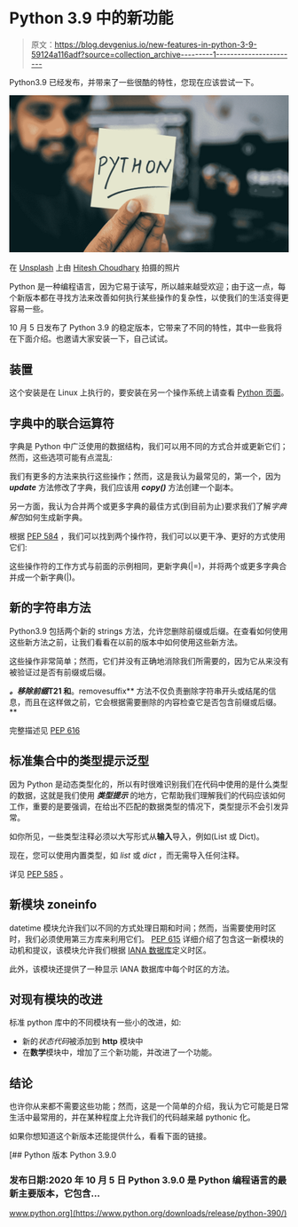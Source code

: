 # Python 3.9 中的新功能

> 原文：<https://blog.devgenius.io/new-features-in-python-3-9-59124a116adf?source=collection_archive---------1----------------------->

Python3.9 已经发布，并带来了一些很酷的特性，您现在应该尝试一下。

![](img/00edf5a33205c4cdf0615246bcff032c.png)

在 [Unsplash](https://unsplash.com?utm_source=medium&utm_medium=referral) 上由 [Hitesh Choudhary](https://unsplash.com/@hiteshchoudhary?utm_source=medium&utm_medium=referral) 拍摄的照片

Python 是一种编程语言，因为它易于读写，所以越来越受欢迎；由于这一点，每个新版本都在寻找方法来改善如何执行某些操作的复杂性，以使我们的生活变得更容易一些。

10 月 5 日发布了 Python 3.9 的稳定版本，它带来了不同的特性，其中一些我将在下面介绍。也邀请大家安装一下，自己试试。

## 装置

这个安装是在 Linux 上执行的，要安装在另一个操作系统上请查看 [Python 页面](https://www.python.org/downloads/release/python-390/)。

## 字典中的联合运算符

字典是 Python 中广泛使用的数据结构，我们可以用不同的方式合并或更新它们；然而，这些选项可能有点混乱:

我们有更多的方法来执行这些操作；然而，这是我认为最常见的，第一个，因为 ***update*** 方法修改了字典，我们应该用 ***copy()*** 方法创建一个副本。

另一方面，我认为合并两个或更多字典的最佳方式(到目前为止)要求我们了解*字典解包*如何生成新字典。

根据 [PEP 584](https://www.python.org/dev/peps/pep-0584/) ，我们可以找到两个操作符，我们可以以更干净、更好的方式使用它们:

这些操作符的工作方式与前面的示例相同，更新字典(|=)，并将两个或更多字典合并成一个新字典(|)。

## 新的字符串方法

Python3.9 包括两个新的 strings 方法，允许您删除前缀或后缀。在查看如何使用这些新方法之前，让我们看看在以前的版本中如何使用这些新方法。

这些操作非常简单；然而，它们并没有正确地消除我们所需要的，因为它从来没有被验证过是否有前缀或后缀。

***。移除前缀*T21 和**。removesuffix** 方法不仅负责删除字符串开头或结尾的信息，而且在这样做之前，它会根据需要删除的内容检查它是否包含前缀或后缀。**

完整描述见 [PEP 616](https://www.python.org/dev/peps/pep-0616/)

## 标准集合中的类型提示泛型

因为 Python 是动态类型化的，所以有时很难识别我们在代码中使用的是什么类型的数据，这就是我们使用 ***类型提示*** 的地方，它帮助我们理解我们的代码应该如何工作，重要的是要强调，在给出不匹配的数据类型的情况下，类型提示不会引发异常。

如你所见，一些类型注释必须以大写形式从**输入**导入，例如(List 或 Dict)。

现在，您可以使用内置类型，如 *list* 或 *dict* ，而无需导入任何注释。

详见 [PEP 585](https://www.python.org/dev/peps/pep-0585/) 。

## 新模块 zoneinfo

datetime 模块允许我们以不同的方式处理日期和时间；然而，当需要使用时区时，我们必须使用第三方库来利用它们。 [PEP 615](https://www.python.org/dev/peps/pep-0615/) 详细介绍了包含这一新模块的动机和提议，该模块允许我们根据 [IANA 数据库](https://en.wikipedia.org/wiki/List_of_tz_database_time_zones)定义时区。

此外，该模块还提供了一种显示 IANA 数据库中每个时区的方法。

## 对现有模块的改进

标准 python 库中的不同模块有一些小的改进，如:

*   新的*状态代码*被添加到 **http** 模块中
*   在**数学**模块中，增加了三个新功能，并改进了一个功能。

## 结论

也许你从来都不需要这些功能；然而，这是一个简单的介绍，我认为它可能是日常生活中最常用的，并在某种程度上允许我们的代码越来越 pythonic 化。

如果你想知道这个新版本还能提供什么，看看下面的链接。

[](https://www.python.org/downloads/release/python-390/) [## Python 版本 Python 3.9.0

### 发布日期:2020 年 10 月 5 日 Python 3.9.0 是 Python 编程语言的最新主要版本，它包含…

www.python.org](https://www.python.org/downloads/release/python-390/)
